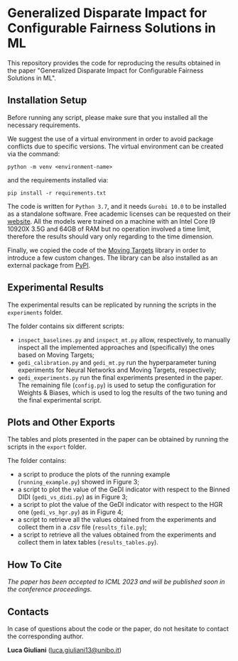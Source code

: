 # Generalized Disparate Impact for Configurable Fairness Solutions in ML

This repository provides the code for reproducing the results obtained in the paper "Generalized Disparate Impact for Configurable Fairness Solutions in ML".

## Installation Setup

Before running any script, please make sure that you installed all the necessary requirements.

We suggest the use of a virtual environment in order to avoid package conflicts due to specific versions.
The virtual environment can be created via the command:
```
python -m venv <environment-name>
```
and the requirements installed via:
```
pip install -r requirements.txt
```

The code is written for `Python 3.7`, and it needs `Gurobi 10.0` to be installed as a standalone software.
Free academic licenses can be requested on their [website](https://www.gurobi.com/free-trial/).
All the models were trained on a machine with an Intel Core I9 10920X 3.5G and 64GB of RAM but no operation involved a time limit, therefore the results should vary only regarding to the time dimension.

Finally, we copied the code of the [Moving Targets](https://github.com/moving-targets/moving-targets) library in order to introduce a few custom changes.
The library can be also installed as an external package from [PyPI](https://pypi.org/project/moving-targets/).

## Experimental Results

The experimental results can be replicated by running the scripts in the `experiments` folder.

The folder contains six different scripts:
* `inspect_baselines.py` and `inspect_mt.py` allow, respectively, to manually inspect all the implemented approaches and (specifically) the ones based on Moving Targets;
* `gedi_calibration.py` and `gedi_mt.py` run the hyperparameter tuning experiments for Neural Networks and Moving Targets, respectively;
* `gedi_experiments.py` run the final experiments presented in the paper.
The remaining file (`config.py`) is used to setup the configuration for Weights & Biases, which is used to log the results of the two tuning and the final experimental script.

## Plots and Other Exports

The tables and plots presented in the paper can be obtained by running the scripts in the `export` folder.

The folder contains:
* a script to produce the plots of the running example (`running_example.py`) showed in Figure 3;
* a script to plot the value of the GeDI indicator with respect to the Binned DIDI (`gedi_vs_didi.py`) as in Figure 3;
* a script to plot the value of the GeDI indicator with respect to the HGR one (`gedi_vs_hgr.py`) as in Figure 4;
* a script to retrieve all the values obtained from the experiments and collect them in a _.csv_ file (`results_file.py`);
* a script to retrieve all the values obtained from the experiments and collect them in latex tables (`results_tables.py`).

## How To Cite

_The paper has been accepted to ICML 2023 and will be published soon in the conference proceedings._

## Contacts

In case of questions about the code or the paper, do not hesitate to contact the corresponding author.

**Luca Giuliani** ([luca.giuliani13@unibo.it](mailto:luca.giuliani13@unibo.it))

